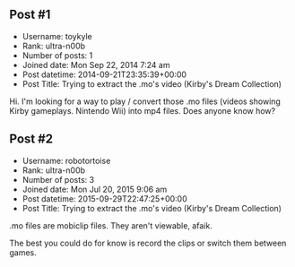 ## Post #1
- Username: toykyle
- Rank: ultra-n00b
- Number of posts: 1
- Joined date: Mon Sep 22, 2014 7:24 am
- Post datetime: 2014-09-21T23:35:39+00:00
- Post Title: Trying to extract the .mo's video (Kirby's Dream Collection)

Hi. I'm looking for a way to play / convert those .mo files (videos showing Kirby gameplays. Nintendo Wii) into mp4 files. Does anyone know how?
## Post #2
- Username: robotortoise
- Rank: ultra-n00b
- Number of posts: 3
- Joined date: Mon Jul 20, 2015 9:06 am
- Post datetime: 2015-09-29T22:47:25+00:00
- Post Title: Trying to extract the .mo's video (Kirby's Dream Collection)

.mo files are mobiclip files. They aren't viewable, afaik.

The best you could do for know is record the clips or switch them between games.
